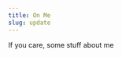 ```yaml
---
title: On Me
slug: update
---
```

<p class="attention-grabber">If you care, some stuff about me</p>

